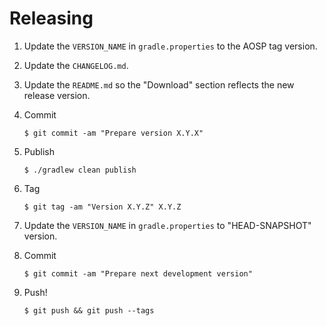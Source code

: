 # Releasing

1. Update the `VERSION_NAME` in `gradle.properties` to the AOSP tag version.

2. Update the `CHANGELOG.md`.

3. Update the `README.md` so the "Download" section reflects the new release version.

4. Commit

   ```
   $ git commit -am "Prepare version X.Y.X"
   ```

5. Publish

    ```
    $ ./gradlew clean publish
    ```

6. Tag

   ```
   $ git tag -am "Version X.Y.Z" X.Y.Z
   ```

7. Update the `VERSION_NAME` in `gradle.properties` to "HEAD-SNAPSHOT" version.

8. Commit

   ```
   $ git commit -am "Prepare next development version"
   ```

9. Push!

   ```
   $ git push && git push --tags
   ```

